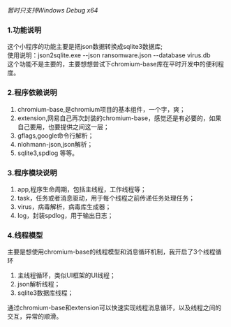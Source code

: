 *暂时只支持Windows Debug x64*
### 1.功能说明
这个小程序的功能主要是把json数据转换成sqlite3数据库;  
使用说明：json2sqlite.exe --json ransomware.json --database virus.db  
这个功能不是主要的，主要想想尝试下chromium-base库在平时开发中的便利程度。
### 2.程序依赖说明
1.  chromium-base,是chromium项目的基本组件，一个字，爽；
2.  extension,网易自己再次封装的chromium-base，感觉还是有必要的，如果自己要用，也要提供之间这一层；
3.  gflags,google命令行解析；
4.  nlohmann-json,json解析；
5.  sqlite3,spdlog 等等。

### 3.程序模块说明
1.  app,程序生命周期，包括主线程，工作线程等；
2.  task，任务或者消息驱动，用于每个线程之前传递任务处理任务；
3.  virus，病毒解析，病毒库生成器；
4.  log，封装spdlog，用于输出日志；

### 4.线程模型
主要是想使用chromium-base的线程模型和消息循环机制，我开启了3个线程循环
1.  主线程循环，类似UI框架的UI线程；
2.  json解析线程；
3.  sqlite3数据库线程；

通过chromium-base和extension可以快速实现线程消息循环，以及线程之间的交互，异常的顺滑。
